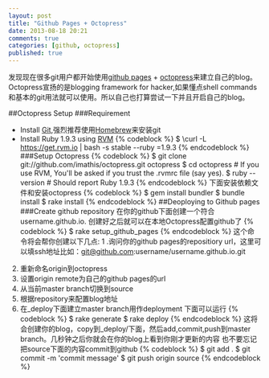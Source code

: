 ```yaml
---
layout: post
title: "Github Pages + Octopress"
date: 2013-08-18 20:21
comments: true
categories: [github, octopress]
published: true
---
```

发现现在很多git用户都开始使用[github pages](http://pages.github.com/) + [octopress](http://octopress.org/)来建立自己的blog。Octopress宣扬的是blogging framework for hacker,如果懂点shell commands和基本的git用法就可以使用。所以自己也打算尝试一下并且开启自己的blog。
<!--more --->
##Octopress Setup
###Requirement
* Install [Git](http://git-scm.com/downloads),强烈推荐使用[Homebrew](http://brew.sh/)来安装git
* Install Ruby 1.9.3 using [RVM](https://rvm.io/)
{% codeblock %}
$ \curl -L https://get.rvm.io | bash -s stable  --ruby =1.9.3
{% endcodeblock %}
###Setup Octopress
{% codeblock %}
$ git clone git://github.com/imathis/octopress.git octopress
$ cd octopress    # If you use RVM, You'll be asked if you trust the .rvmrc file (say yes).
$ ruby --version  # Should report Ruby 1.9.3
{% endcodeblock %}
下面安装依赖文件和安装octopress
{% codeblock %}
$ gem install bundler
$ bundle install
$ rake install
{% endcodeblock %}
##Deoploying to Github pages
###Create github repository
在你的github下面创建一个符合username.github.io. 创建好之后就可以在本地Octopress配置github了
{% codeblock %}
$ rake setup_github_pages
{% endcodeblock %}
这个命令将会帮你创建以下几点:
1 .询问你的github pages的repositiory url，这里可以填ssh地址比如：git@github.com:username/username.github.io.git
2. 重新命名origin到octopress
3. 设置origin remote为自己的github pages的url
4. 从当前master branch切换到source
5. 根据repository来配置blog地址
6. 在_deploy下面建立master branch用作deployment
下面可以运行
{% codeblock %}
$ rake generate
$ rake deploy
{% endcodeblock %}
这将会创建你的blog，copy到_deploy/下面，然后add,commit,push到master branch。几秒钟之后你就会在你的blog上看到你刚才更新的内容
也不要忘记把source下面的内容commit到github
{% codeblock %}
$ git add .
$ git commit -m 'commit message'
$ git push origin source
{% endcodeblock %}
